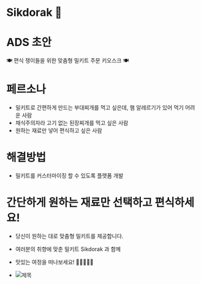 # Sikdorak 🍱 


# ADS 초안
  🍽 편식 쟁이들을 위한 맞춤형 밀키트 주문 키오스크 🍽



# 페르소나
- 밀키트로 간편하게 만드는 부대찌개를 먹고 싶은데, 햄 알레르기가 있어 먹기 어려운 사람
- 채식주의자라 고기 없는 된장찌개를 먹고 싶은 사람
- 원하는 재료만 넣어 편식하고 싶은 사람



# 해결방법 
- 밀키트를 커스터마이징 할 수 있도록 플랫폼 개발



# 간단하게 원하는 재료만 선택하고 편식하세요! 
- 당신이 원하는 대로 맞춤형 밀키트를 제공합니다.
- 여러분의 취향에 맞춘 밀키트 Sikdorak 과 함께 
- 맛있는 여정을 떠나보세요! 🥬🌽🥓🥘🍱

  
- ![제목](https://github.com/APP-iOS4/UIKit-Prototype-LAB5/assets/148533329/b8837885-c4c0-4f38-bbb8-91f00704fb68)

